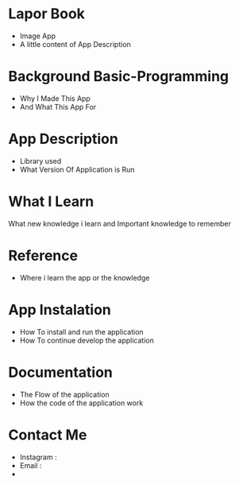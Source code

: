 # Lapor Book
- Image App
- A little content of App Description

# Background Basic-Programming
- Why I Made This App
- And What This App For
  
# App Description
- Library used
- What Version Of Application is Run

# What I Learn
What new knowledge i learn and Important knowledge to remember

# Reference
- Where i learn the app or the knowledge

# App Instalation
- How To install and run the application
- How To continue develop the application

# Documentation
- The Flow of the application
- How the code of the application work

# Contact Me
- Instagram :
- Email :
- 
